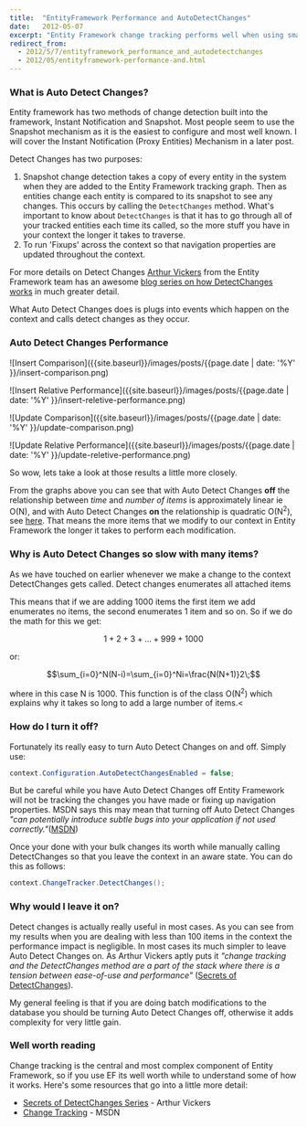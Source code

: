 ```yaml
---
title:  "EntityFramework Performance and AutoDetectChanges"
date:   2012-05-07
excerpt: "Entity Framework change tracking performs well when using small sets of data however as the number of changes grows it becomes inefficient. In this post we look at what causes this degradation and how we can tune EF to perform better with large data sets."
redirect_from:
  - 2012/5/7/entityframework_performance_and_autodetectchanges
  - 2012/05/entityframework-performance-and.html
---
```


### What is Auto Detect Changes?
Entity framework has two methods of change detection built into the framework, Instant Notification and Snapshot. Most people seem to use the Snapshot mechanism as it is the easiest to configure and most well known. I will cover the Instant Notification (Proxy Entities) Mechanism in a later post.

Detect Changes has two purposes:

 1. Snapshot change detection takes a copy of every entity in the system when they are added to the Entity Framework tracking graph. Then as entities change each entity is compared to its snapshot to see any changes. This occurs by calling the `DetectChanges` method. What's important to know about `DetectChanges` is that it has to go through all of your tracked entities each time its called, so the more stuff you have in your context the longer it takes to traverse.
 2. To run 'Fixups' across the context so that navigation properties are updated throughout the context.

For more details on Detect Changes [Arthur Vickers](http://blog.oneunicorn.com/) from the Entity Framework team has an awesome [blog series on how DetectChanges works](http://blog.oneunicorn.com/2012/03/10/secrets-of-detectchanges-part-1-what-does-detectchanges-do/) in much greater detail.

What Auto Detect Changes does is plugs into events which happen on the context and calls detect changes as they occur.

### Auto Detect Changes Performance

![Insert Comparison]({{site.baseurl}}/images/posts/{{page.date | date: '%Y' }}/insert-comparison.png)

![Insert Relative Performance]({{site.baseurl}}/images/posts/{{page.date | date: '%Y' }}/insert-reletive-performance.png)

![Update Comparison]({{site.baseurl}}/images/posts/{{page.date | date: '%Y' }}/update-comparison.png)

![Update Relative Performance]({{site.baseurl}}/images/posts/{{page.date | date: '%Y' }}/update-reletive-performance.png)

So wow, lets take a look at those results a little more closely.

From the graphs above you can see that with Auto Detect Changes **off** the relationship between *time* and *number of items* is approximately linear ie O(N), and with Auto Detect Changes **on** the relationship is quadratic O(N<sup>2</sup>), see [here](http://math.stackexchange.com/a/138301/30204). That means the more items that we modify to our context in Entity Framework the longer it takes to perform each modification.

### Why is Auto Detect Changes so slow with many items?

As we have touched on earlier whenever we make a change to the context DetectChanges gets called. Detect changes enumerates all attached items

This means that if we are adding 1000 items the first item we add enumerates no items, the second enumerates 1 item and so on. So if we do the math for this we get:

$$1 + 2 + 3 + ... + 999 + 1000$$

or:

$$\sum_{i=0}^N(N-i)=\sum_{i=0}^Ni=\frac{N(N+1)}2\;$$

where in this case N is 1000. This function is of the class O(N<sup>2</sup>) which explains why it takes so long to add a large number of items.<

### How do I turn it off?

Fortunately its really easy to turn Auto Detect Changes on and off. Simply use:

```csharp
context.Configuration.AutoDetectChangesEnabled = false;
```

But be careful while you have Auto Detect Changes off Entity Framework will not be tracking the changes you have made or fixing up navigation properties. MSDN says this may mean that turning off Auto Detect Changes *"can potentially introduce subtle bugs into your application if not used correctly."*([MSDN][1])

Once your done with your bulk changes its worth while manually calling DetectChanges so that you leave the context in an aware state. You can do this as follows:

```csharp
context.ChangeTracker.DetectChanges();
```

### Why would I leave it on?

Detect changes is actually really useful in most cases. As you can see from my results when you are dealing with less than 100 items in the context the performance impact is negligible. In most cases its much simpler to leave Auto Detect Changes on. As Arthur Vickers aptly puts it *"change tracking and the DetectChanges method are a part of the stack where there is a tension between ease-of-use and performance"* ([Secrets of DetectChanges](http://blog.oneunicorn.com/2012/03/10/secrets-of-detectchanges-part-1-what-does-detectchanges-do/)).

My general feeling is that if you are doing batch modifications to the database you should be turning Auto Detect Changes off, otherwise it adds complexity for very little gain.

### Well worth reading

Change tracking is the central and most complex component of Entity Framework, so if you use EF its well worth while to understand some of how it works. Here's some resources that go into a little more detail:

 - [Secrets of DetectChanges Series](http://blog.oneunicorn.com/2012/03/10/secrets-of-detectchanges-part-1-what-does-detectchanges-do/) - Arthur Vickers
 - [Change Tracking][2] - MSDN


[1]:https://msdn.microsoft.com/en-us/library/gg696177(v=vs.103).aspx
[2]:https://msdn.microsoft.com/en-us/library/gg696177(v=vs.103).aspx

<script type="text/javascript" src="http://cdn.mathjax.org/mathjax/latest/MathJax.js?config=TeX-AMS-MML_HTMLorMML" async>
